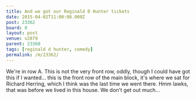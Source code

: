 ```yaml
---
title: And we got our Reginald D Hunter tickets
date: 2015-04-02T11:00:08.000Z
post: 23362
board: 8
layout: post
venue: v2879
parent: 23360
tags: [reginald d hunter, comedy]
permalink: /m/23362/
---
```

We're in row A. This is not the very front row, oddly, though I could have got this if I wanted... this is the front row of the main block, it's where we sat for Richard Herring, which I think was the last time we went there. Hmm lawks, that was before we lived in this house. We don't get out much...
